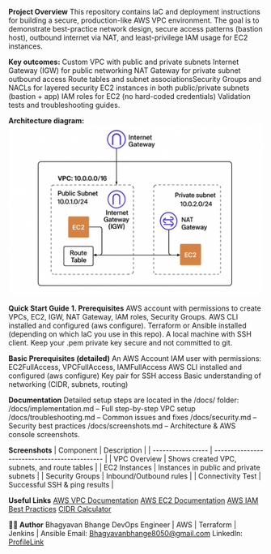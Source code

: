 **Project Overview**
This repository contains IaC and deployment instructions for building a secure, production-like AWS VPC environment. The goal is to demonstrate best-practice network design, secure access patterns (bastion host), outbound internet via NAT, and least-privilege IAM usage for EC2 instances.

**Key outcomes:**
Custom VPC with public and private subnets
Internet Gateway (IGW) for public networking
NAT Gateway for private subnet outbound access
Route tables and subnet associationsSecurity Groups and NACLs for layered security
EC2 instances in both public/private
subnets (bastion + app)
IAM roles for EC2 (no hard-coded credentials)
Validation tests and troubleshooting guides.

**Architecture diagram:**
![image alt](https://github.com/Bhagyavan8050/AWS-VPC-Prod/blob/55b9085bf37cc4c337c7a1d30618bd1022254c25/Architecture.png)


**Quick Start Guide**
**1. Prerequisites**
AWS account with permissions to create VPCs, EC2, IGW, NAT Gateway, IAM roles, Security Groups.
AWS CLI installed and configured (aws configure).
Terraform or Ansible installed (depending on which IaC you use in this repo).
A local machine with SSH client. Keep your .pem private key secure and not committed to git.


**Basic Prerequisites (detailed)**
An AWS Account
IAM user with permissions: EC2FullAccess, VPCFullAccess, IAMFullAccess
AWS CLI installed and configured (aws configure)
Key pair for SSH access
Basic understanding of networking (CIDR, subnets, routing)


**Documentation**
Detailed setup steps are located in the /docs/ folder:
/docs/implementation.md – Full step-by-step VPC setup
/docs/troubleshooting.md – Common issues and fixes
/docs/security.md – Security best practices
/docs/screenshots.md – Architecture & AWS console screenshots.

**Screenshots**
| Component         | Description                                  |
| ----------------- | -------------------------------------------- |
| VPC Overview      | Shows created VPC, subnets, and route tables |
| EC2 Instances     | Instances in public and private subnets      |
| Security Groups   | Inbound/Outbound rules                       |
| Connectivity Test | Successful SSH & ping results                |


**Useful Links**
[AWS VPC Documentation](https://docs.aws.amazon.com/vpc/)
[AWS EC2 Documentation](https://docs.aws.amazon.com/ec2/)
[AWS IAM Best Practices](https://docs.aws.amazon.com/IAM/latest/UserGuide/best-practices.html)
[CIDR Calculator](https://www.ipaddressguide.com/cidr)


**👨‍💻 Author**
Bhagyavan Bhange
DevOps Engineer | AWS | Terraform | Jenkins | Ansible
Email: Bhagyavanbhange8050@gmail.com
LinkedIn: [ProfileLink](https://www.linkedin.com/in/bhagyavan-bhange-1196a0227/)

